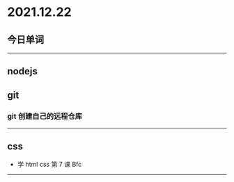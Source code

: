 # 2021.12.22

## 今日单词


---


## nodejs 


## git

### git 创建自己的远程仓库

---


## css

- 学 html css 第 7 课 Bfc

---


